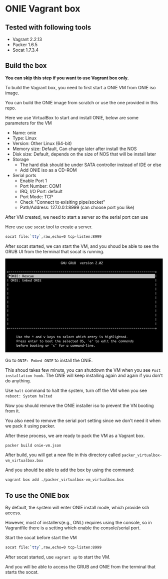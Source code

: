 # ONIE Vagrant box

## Tested with following tools

- Vagrant 2.2.13
- Packer 1.6.5
- Socat 1.7.3.4

## Build the box

**You can skip this step if you want to use Vagrant box only.**

To build the Vagrant box, you need to first start a ONIE VM from ONIE iso image.

You can build the ONIE image from scratch or use the one provided in this repo.

Here we use VirtualBox to start and install ONIE, below are some parameters for the VM

- Name: onie
- Type: Linux
- Version: Other Linux (64-bit)
- Memory size: Default, Can change later after install the NOS
- Disk size: Default, depends on the size of NOS that will be install later
- Storage
  - The hard disk should be under SATA controller instead of IDE or else
  - Add ONIE iso as a CD-ROM
- Serial ports
  - Enable Port 1
  - Port Number: COM1
  - IRQ, I/O Port: default
  - Port Mode: TCP
  - Check "Connect to exisiting pipe/socket"
  - Path/Address: 127.0.0.1:8999 (can choose port you like)

After VM created, we need to start a server so the serial port can use

Here use use `socat` tool to create a server.

```bash
socat file:`tty`,raw,echo=0 tcp-listen:8999
```

After socat started, we can start the VM, and you shoud be able to see the GRUB UI from the terminal that socat is running.

![GRUB](imgs/GRUB.png)

Go to `ONIE: Embed ONIE` to install the ONIE.

This shoud takes few minuts, you can shutdown the VM when you see `Post installation hook`. The ONIE will keep installing again and again if you don't do anything.

Use `halt` command to halt the system, turn off the VM when you see `reboot: System halted`

Now you should remove the ONIE installer iso to prevent the VN booting from it.

You also need to remove the serial port setting since we don't need it when we pack it using packer.

After these process, we are ready to pack the VM as a Vagrant box.

```bash
packer build onie-vm.json
```

After build, you will get a new file in this directory called `packer_virtualbox-vm_virtualbox.box`

And you should be able to add the box by using the command:

```bash
vagrant box add ./packer_virtualbox-vm_virtualbox.box
```

## To use the ONIE box

By default, the system will enter ONIE install mode, which provide ssh access.

However, most of installers(e.g., ONL) requires using the console, so in Vagrantfile there
is a setting which enable the console/serial port.

Start the socat before start the VM

```bash
socat file:`tty`,raw,echo=0 tcp-listen:8999
```

After socat started, use `vagrant up` to start the VM.

And you will be able to access the GRUB and ONIE from the terminal that starts the socat.
